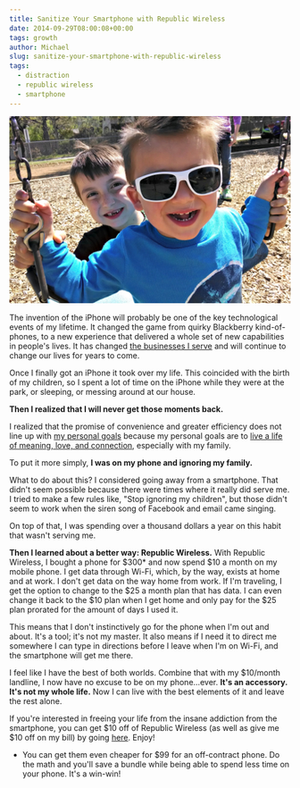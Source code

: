 ```yaml
---
title: Sanitize Your Smartphone with Republic Wireless
date: 2014-09-29T08:00:08+00:00
tags: growth
author: Michael
slug: sanitize-your-smartphone-with-republic-wireless
tags:
  - distraction
  - republic wireless
  - smartphone
---
```

<div class="full-width">
  <img src="/images/feature-sanitize-your-smartphone-with-republic-wireless.jpg" alt="Sanitize Smartphone" />
</div>

The invention of the iPhone will probably be one of the key technological events of my lifetime. It changed the game from quirky Blackberry kind-of-phones, to a new experience that delivered a whole set of new capabilities in people's lives. It has changed [the businesses I serve](/ten-takeaways-from-the-last-10-years-at-radiantncr/) and will continue to change our lives for years to come.

Once I finally got an iPhone it took over my life. This coincided with the birth of my children, so I spent a lot of time on the iPhone while they were at the park, or sleeping, or messing around at our house.

**Then I realized that I will never get those moments back.**

I realized that the promise of convenience and greater efficiency does not line up with [my personal goals](/achievable-contentment/) because my personal goals are to [live a life of meaning, love, and connection](/life-is-art/), especially with my family.

To put it more simply, **I was on my phone and ignoring my family.**

What to do about this? I considered going away from a smartphone. That didn't seem possible because there were times where it really did serve me. I tried to make a few rules like, "Stop ignoring my children", but those didn't seem to work when the siren song of Facebook and email came singing.

On top of that, I was spending over a thousand dollars a year on this habit that wasn't serving me.

**Then I learned about a better way: Republic Wireless.** With Republic Wireless, I bought a phone for $300* and now spend $10 a month on my mobile phone. I get data through Wi-Fi, which, by the way, exists at home and at work. I don't get data on the way home from work. If I'm traveling, I get the option to change to the $25 a month plan that has data. I can even change it back to the $10 plan when I get home and only pay for the $25 plan prorated for the amount of days I used it.

This means that I don't instinctively go for the phone when I'm out and about. It's a tool; it's not my master. It also means if I need it to direct me somewhere I can type in directions before I leave when I'm on Wi-Fi, and the smartphone will get me there.

I feel like I have the best of both worlds. Combine that with my $10/month landline, I now have no excuse to be on my phone&#8230;ever. **It's an accessory. It's not my whole life.** Now I can live with the best elements of it and leave the rest alone.

If you're interested in freeing your life from the insane addiction from the smartphone, you can get $10 off of Republic Wireless (as well as give me $10 off on my bill) by going [here](http://rwshar.es/6lhy). Enjoy!

* You can get them even cheaper for $99 for an off-contract phone. Do the math and you'll save a bundle while being able to spend less time on your phone. It's a win-win!
